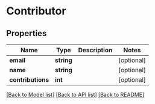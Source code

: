 # Contributor

## Properties

Name | Type | Description | Notes
------------ | ------------- | ------------- | -------------
**email** | **string** |  | [optional] 
**name** | **string** |  | [optional] 
**contributions** | **int** |  | [optional] 

[[Back to Model list]](../../README.md#documentation-for-models) [[Back to API list]](../../README.md#documentation-for-api-endpoints) [[Back to README]](../../README.md)


